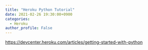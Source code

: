 ```yaml
---
title: "Heroku Python Tutorial"
date: 2021-02-26 19:30:00+0900
categories:
  - Heroku
author_profile: False
---
```


https://devcenter.heroku.com/articles/getting-started-with-python

